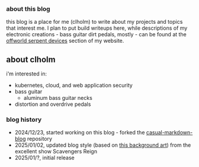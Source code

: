### about this blog

this blog is a place for me (clholm) to write about my projects and topics that interest me. I plan to put build writeups here, while descriptions of my electronic creations - bass guitar dirt pedals, mostly - can be found at the [offworld serpent devices](../osd/index.html) section of my website.


## about clholm

i'm interested in:
  * kubernetes, cloud, and web application security
  * bass guitar
    * aluminum bass guitar necks
  * distortion and overdrive pedals

### blog history
                    
* 2024/12/23, started working on this blog - forked the [casual-markdown-blog](https://github.com/casualwriter/casual-markdown-blog/) repository
* 2025/01/02, updated blog style (based on [this background art](https://www.artstation.com/artwork/Dv8k3e)) from the excellent show Scavengers Reign
* 2025/01/?, initial release
